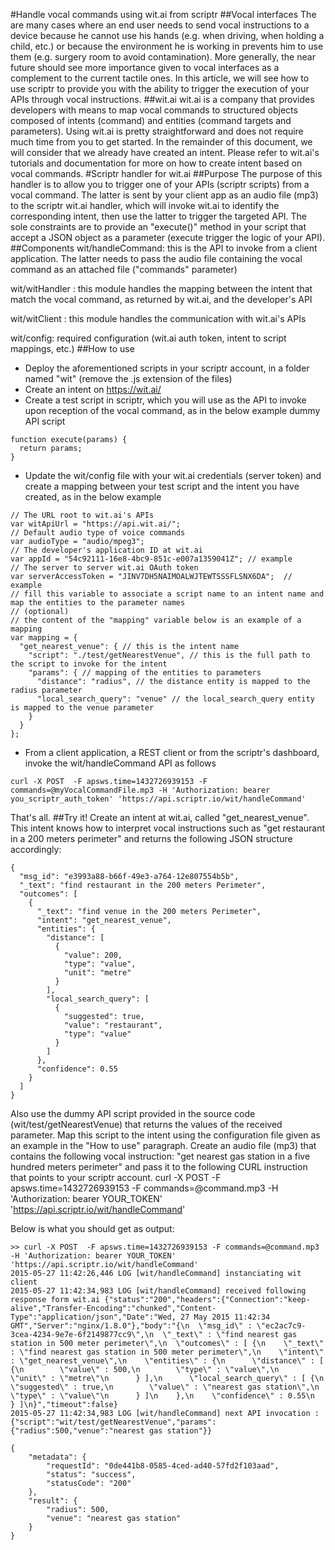 #Handle vocal commands using wit.ai from scriptr
##Vocal interfaces
The are many cases where an end user needs to send vocal instructions to a device because he cannot use his hands (e.g. when driving, when holding a child, etc.) or because the environment he is working in prevents him to use them (e.g. surgery room to avoid contamination). More generally, the near future should see more importance given to vocal interfaces as a complement to the current tactile ones.
In this article, we will see how to use scriptr to provide you with the ability to trigger the execution of your APIs through vocal instructions.
##wit.ai
wit.ai is a company that provides developers with means to map vocal commands to structured objects composed of intents (command) and entities (command targets and parameters). Using wit.ai is pretty straightforward and does not require much time from you to get started. In the remainder of this document, we will consider that we already have created an intent. Please refer to wit.ai's tutorials and documentation for more on how to create intent based on vocal commands.
#Scriptr handler for wit.ai
##Purpose
The purpose of this handler is to allow you to trigger one of your APIs (scriptr scripts) from a vocal command. The latter is sent by your client app as an audio file (mp3) to the scriptr wit.ai handler, which will invoke wit.ai to identify the corresponding intent, then use the latter to trigger the targeted API. The sole constraints are to provide an "execute()" method in your script that accept a JSON object as a parameter (execute trigger the logic of your API). 
##Components
wit/handleCommand: this is the API to invoke from a client application. The latter needs to pass the audio file containing the vocal command as an attached file ("commands" parameter)

wit/witHandler : this module handles the mapping between the intent that match the vocal command, as returned by wit.ai, and the developer's API

wit/witClient : this module handles the communication with wit.ai's APIs

wit/config: required configuration (wit.ai auth token, intent to script mappings, etc.)
##How to use
- Deploy the aforementioned scripts in your scriptr account, in a folder named "wit" (remove the .js extension of the files)
- Create an intent on https://wit.ai/
- Create a test script in scriptr, which you will use as the API to invoke upon reception of the vocal command, as in the below example
dummy API script
```
function execute(params) {
  return params;
} 
```
- Update the wit/config file with your wit.ai credentials (server token) and create a mapping between your test script and the intent you have created, as in the below example
```
// The URL root to wit.ai's APIs
var witApiUrl = "https://api.wit.ai/";
// Default audio type of voice commands
var audioType = "audio/mpeg3";
// The developer's application ID at wit.ai
var appId = "54c92111-16e8-4bc9-851c-e007a1359041Z"; // example
// The server to server wit.ai OAuth token
var serverAccessToken = "JINV7DH5NAIMOALWJTEWTSSSFLSNX6DA";  // example
// fill this variable to associate a script name to an intent name and map the entities to the parameter names
// (optional)
// the content of the "mapping" variable below is an example of a mapping
var mapping = {
  "get_nearest_venue": { // this is the intent name
    "script": "./test/getNearestVenue", // this is the full path to the script to invoke for the intent
    "params": { // mapping of the entities to parameters
      "distance": "radius", // the distance entity is mapped to the radius parameter
      "local_search_query": "venue" // the local_search_query entity is mapped to the venue parameter
    }
  }
};
```
- From a client application, a REST client or from the scriptr's dashboard, invoke the wit/handleCommand API as follows
```
curl -X POST  -F apsws.time=1432726939153 -F commands=@myVocalCommandFile.mp3 -H 'Authorization: bearer you_scriptr_auth_token' 'https://api.scriptr.io/wit/handleCommand'
```
That's all.
##Try it!
Create an intent at wit.ai, called "get_nearest_venue". This intent knows how to interpret vocal instructions such as "get restaurant in a 200 meters perimeter" and returns the following JSON structure accordingly:
```
{
  "msg_id": "e3993a88-b66f-49e3-a764-12e807554b5b",
  "_text": "find restaurant in the 200 meters Perimeter",
  "outcomes": [
    {
      "_text": "find venue in the 200 meters Perimeter",
      "intent": "get_nearest_venue",
      "entities": {
        "distance": [
          {
            "value": 200,
            "type": "value",
            "unit": "metre"
          }
        ],
        "local_search_query": [
          {
            "suggested": true,
            "value": "restaurant",
            "type": "value"
          }
        ]
      },
      "confidence": 0.55
    }
  ]
}
```
Also use the dummy API script provided in the source code (wit/test/getNearestVenue) that returns the values of the received parameter. 
Map this script to the intent using the configuration file given as an example in the "How to use" paragraph.
Create an audio file (mp3) that contains the following vocal instruction: "get nearest gas station in a five hundred meters perimeter" and pass it to the following CURL instruction that points to your scriptr account.
curl -X POST  -F apsws.time=1432726939153 -F commands=@command.mp3 -H 'Authorization: bearer YOUR_TOKEN' 'https://api.scriptr.io/wit/handleCommand'

Below is what you should get as output:
```
>> curl -X POST  -F apsws.time=1432726939153 -F commands=@command.mp3 -H 'Authorization: bearer YOUR_TOKEN' 'https://api.scriptr.io/wit/handleCommand'
2015-05-27 11:42:26,446 LOG [wit/handleCommand] instanciating wit client
2015-05-27 11:42:34,983 LOG [wit/handleCommand] received following response form wit.ai {"status":"200","headers":{"Connection":"keep-alive","Transfer-Encoding":"chunked","Content-Type":"application/json","Date":"Wed, 27 May 2015 11:42:34 GMT","Server":"nginx/1.8.0"},"body":"{\n  \"msg_id\" : \"ec2ac7c9-3cea-4234-9e7e-6f2149877cc9\",\n  \"_text\" : \"find nearest gas station in 500 meter perimeter\",\n  \"outcomes\" : [ {\n    \"_text\" : \"find nearest gas station in 500 meter perimeter\",\n    \"intent\" : \"get_nearest_venue\",\n    \"entities\" : {\n      \"distance\" : [ {\n        \"value\" : 500,\n        \"type\" : \"value\",\n        \"unit\" : \"metre\"\n      } ],\n      \"local_search_query\" : [ {\n        \"suggested\" : true,\n        \"value\" : \"nearest gas station\",\n        \"type\" : \"value\"\n      } ]\n    },\n    \"confidence\" : 0.55\n  } ]\n}","timeout":false}
2015-05-27 11:42:34,983 LOG [wit/handleCommand] next API invocation : {"script":"wit/test/getNearestVenue","params":{"radius":500,"venue":"nearest gas station"}}
 
{
    "metadata": {
        "requestId": "0de441b8-0585-4ced-ad40-57fd2f103aad",
        "status": "success",
        "statusCode": "200"
    },
    "result": {
        "radius": 500,
        "venue": "nearest gas station"
    }
}
```
